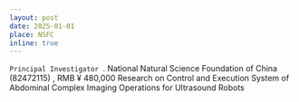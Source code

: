 ```yaml
---
layout: post
date: 2025-01-01
place: NSFC
inline: true
---
```

`Principal Investigator	`.
National Natural Science Foundation of China (82472115) , RMB ¥ 480,000
Research on Control and Execution System of Abdominal Complex Imaging Operations for Ultrasound Robots
